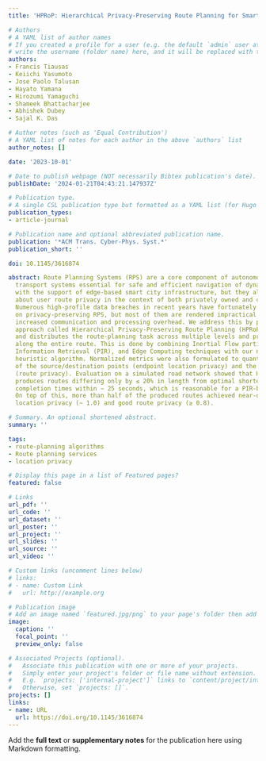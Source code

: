 ```yaml
---
title: 'HPRoP: Hierarchical Privacy-Preserving Route Planning for Smart Cities'

# Authors
# A YAML list of author names
# If you created a profile for a user (e.g. the default `admin` user at `content/authors/admin/`), 
# write the username (folder name) here, and it will be replaced with their full name and linked to their profile.
authors:
- Francis Tiausas
- Keiichi Yasumoto
- Jose Paolo Talusan
- Hayato Yamana
- Hirozumi Yamaguchi
- Shameek Bhattacharjee
- Abhishek Dubey
- Sajal K. Das

# Author notes (such as 'Equal Contribution')
# A YAML list of notes for each author in the above `authors` list
author_notes: []

date: '2023-10-01'

# Date to publish webpage (NOT necessarily Bibtex publication's date).
publishDate: '2024-01-21T04:43:21.147937Z'

# Publication type.
# A single CSL publication type but formatted as a YAML list (for Hugo requirements).
publication_types:
- article-journal

# Publication name and optional abbreviated publication name.
publication: '*ACM Trans. Cyber-Phys. Syst.*'
publication_short: ''

doi: 10.1145/3616874

abstract: Route Planning Systems (RPS) are a core component of autonomous personal
  transport systems essential for safe and efficient navigation of dynamic urban environments
  with the support of edge-based smart city infrastructure, but they also raise concerns
  about user route privacy in the context of both privately owned and commercial vehicles.
  Numerous high-profile data breaches in recent years have fortunately motivated research
  on privacy-preserving RPS, but most of them are rendered impractical by greatly
  increased communication and processing overhead. We address this by proposing an
  approach called Hierarchical Privacy-Preserving Route Planning (HPRoP), which divides
  and distributes the route-planning task across multiple levels and protects locations
  along the entire route. This is done by combining Inertial Flow partitioning, Private
  Information Retrieval (PIR), and Edge Computing techniques with our novel route-planning
  heuristic algorithm. Normalized metrics were also formulated to quantify the privacy
  of the source/destination points (endpoint location privacy) and the route itself
  (route privacy). Evaluation on a simulated road network showed that HPRoP reliably
  produces routes differing only by ≤ 20% in length from optimal shortest paths, with
  completion times within ∼ 25 seconds, which is reasonable for a PIR-based approach.
  On top of this, more than half of the produced routes achieved near-optimal endpoint
  location privacy (∼ 1.0) and good route privacy (≥ 0.8).

# Summary. An optional shortened abstract.
summary: ''

tags:
- route-planning algorithms
- Route planning services
- location privacy

# Display this page in a list of Featured pages?
featured: false

# Links
url_pdf: ''
url_code: ''
url_dataset: ''
url_poster: ''
url_project: ''
url_slides: ''
url_source: ''
url_video: ''

# Custom links (uncomment lines below)
# links:
# - name: Custom Link
#   url: http://example.org

# Publication image
# Add an image named `featured.jpg/png` to your page's folder then add a caption below.
image:
  caption: ''
  focal_point: ''
  preview_only: false

# Associated Projects (optional).
#   Associate this publication with one or more of your projects.
#   Simply enter your project's folder or file name without extension.
#   E.g. `projects: ['internal-project']` links to `content/project/internal-project/index.md`.
#   Otherwise, set `projects: []`.
projects: []
links:
- name: URL
  url: https://doi.org/10.1145/3616874
---
```


Add the **full text** or **supplementary notes** for the publication here using Markdown formatting.

